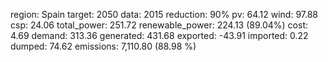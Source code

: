 region: Spain
target: 2050
data: 2015
reduction: 90%
pv: 64.12
wind: 97.88
csp: 24.06
total_power: 251.72
renewable_power: 224.13 (89.04%)
cost: 4.69
demand: 313.36
generated: 431.68
exported: -43.91
imported: 0.22
dumped: 74.62
emissions: 7,110.80 (88.98 %)
